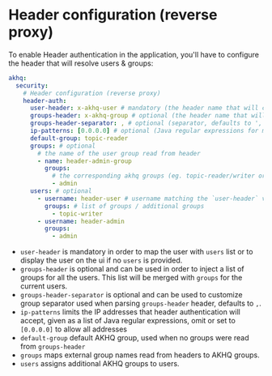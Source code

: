 
# Header configuration (reverse proxy)

To enable Header authentication in the application, you'll have to configure the header that will resolve users & groups:

```yaml
akhq:
  security:
    # Header configuration (reverse proxy)
    header-auth:
      user-header: x-akhq-user # mandatory (the header name that will contain username)
      groups-header: x-akhq-group # optional (the header name that will contain groups separated by groups-header-separator)
      groups-header-separator: , # optional (separator, defaults to ',')
      ip-patterns: [0.0.0.0] # optional (Java regular expressions for matching trusted IP addresses, '0.0.0.0' matches all addresses)
      default-group: topic-reader
      groups: # optional
        # the name of the user group read from header
        - name: header-admin-group
          groups:
            # the corresponding akhq groups (eg. topic-reader/writer or akhq default groups like admin/reader/no-role)
            - admin
      users: # optional
        - username: header-user # username matching the `user-header` value
          groups: # list of groups / additional groups
            - topic-writer
        - username: header-admin
          groups:
            - admin
```

* `user-header` is mandatory in order to map the user with `users` list or to display the user on the ui if no `users` is provided.
* `groups-header` is optional and can be used in order to inject a list of groups for all the users. This list will be merged with `groups` for the current users.
* `groups-header-separator` is optional and can be used to customize group separator used when parsing `groups-header` header, defaults to `,`.
* `ip-patterns` limits the IP addresses that header authentication will accept, given as a list of Java regular expressions, omit or set to `[0.0.0.0]` to allow all addresses
* `default-group` default AKHQ group, used when no groups were read from `groups-header`
* `groups` maps external group names read from headers to AKHQ groups.
* `users` assigns additional AKHQ groups to users.
